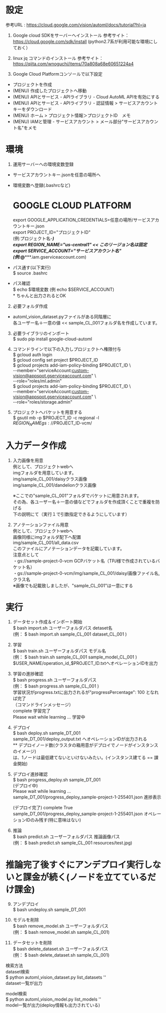# 設定
参考URL : https://cloud.google.com/vision/automl/docs/tutorial?hl=ja

1. Google cloud SDKをサーバーへインストール
参考サイト：https://cloud.google.com/sdk/install
(python2.7系が利用可能な環境にしておく）

2. linux jq コマンドのインストール
参考サイト：https://qiita.com/wnoguchi/items/70a808a68e60651224a4

3. Google Cloud Platformコンソールで以下設定
 - プロジェクトを作成
 - (MENU) 作成したプロジェクトへ移動
 - (MENU) APIとサービス
          - APIライブラリ
            - Cloud AutoML APIを有効にする
 - (MENU) APIとサービス
          - APIライブラリ
            - 認証情報
              > サービスアカウントキーをダウンロード
 - (MENU) ホーム
          > プロジェクト情報＞プロジェクトID　メモ
 - (MENU) IAMと管理
          - サービスアカウント
              > メール部分"サービスアカウント名"をメモ

# 環境
1. 運用サーバーへの環境変数登録
 - サービスアカウントキー.jsonを任意の場所へ
 - 環境変数へ登録(.bashrcなど)
   # GOOGLE CLOUD PLATFORM  
   export GOOGLE_APPLICATION_CREDENTIALS=任意の場所/サービスアカウントキー.json  
   export PROJECT_ID="プロジェクトID"  
                          (例:プロジェクト名-***)  
   export REGION_NAME="us-central1"  << このリージョン名は固定  
   export SERVICE_ACCOUNT="サービスアカウント名"  
                          (例:*****@*****.iam.gserviceaccount.com)  
 - パス通す(以下実行)  
   $ source .bashrc      

 - パス確認  
   $ echo $環境変数 (例 echo $SERVICE_ACCOUNT)  
       * ちゃんと出力されるとOK  

2. 必要フォルダ作成  
 - automl_vision_dataset.pyファイルがある同階層に  
   各ユーザー名＋一意の値  << sample_CL_001フォルダ名を作成しています。  

3. 必要ライブラリのインポート  
   $ sudo pip install google-cloud-automl  

4. コマンドラインで以下の入力しプロジェクトへ権限付与  
   $ gcloud auth login  
   $ gcloud config set project $PROJECT_ID  
   $ gcloud projects add-iam-policy-binding $PROJECT_ID \  
   --member="serviceAccount:custom-vision@appspot.gserviceaccount.com" \  
   --role="roles/ml.admin"  
   $ gcloud projects add-iam-policy-binding $PROJECT_ID \  
   --member="serviceAccount:custom-vision@appspot.gserviceaccount.com" \  
   --role="roles/storage.admin"  

5. プロジェクトへバケットを用意する  
   $ gsutil mb -p $PROJECT_ID -c regional -l $REGION_NAME gs://$PROJECT_ID-vcm/     

# 入力データ作成  
1. 入力画像を用意  
   例として、プロジェクトwebへ  
   imgフォルダを用意しています。  
   img/sample_CL_001/daisyクラス画像  
   img/sample_CL_001/dandelionクラス画像  
   
   ※ここでの"sample_CL_001"フォルダでバケットに用意されます。  
     その為、各ユーザー名＋一意の値などでフォルダを作成頂くことで重複を防げる  
     下の説明にて（実行１で引数指定できるようにしています）  

2. アノテーションファイル用意  
   例として、プロジェクトwebへ  
   画像同様にimgフォルダ配下へ配置  
   img/sample_CL_001/all_data.csv  
   このファイルにアノテーションデータを記載しています。  
   注意点として  
   ・gs://sample-project-0-vcm  GCPバケット名（TPJ様で作成されているバケット名）  
   ・gs://sample-project-0-vcm/img/sample_CL_001/daisy/画像ファイル名,クラス名  
    ※画像でも記載致しましたが、"sample_CL_001"は一意にする  

# 実行  
1. データセット作成＆インポート開始  
$ bash import.sh ユーザーフォルダパス detaset名  
(例： $ bash import.sh sample_CL_001 dataset_CL_001 )  
 

4. 学習  
$ bash train.sh ユーザーフォルダパス モデル名  
(例： $ bash train.sh sample_CL_001 sample_model_CL_001 )  
$USER_NAME/operation_id_$PROJECT_ID.txtへオペレーションIDを出力  


5. 学習の進捗確認  
$ bash progress.sh ユーザーフォルダパス  
(例： $ bash progress.sh sample_CL_001 )  
学習状況がprogress.txtに出力されるが"progressPercentage": 100 となれば完了  
（コマンドラインメッセージ）  
  complete  学習完了  
  Please wait while learning ...  学習中  


6. デプロイ  
   $ bash deploy.sh sample_DT_001  
     sample_DT_001/deploy_output.txt  へオペレーションIDが出力される  
     ** デプロイノード数(クラスタの箱用意がデプロイでノードがインスタンスのイメージ)  
        は、1ノードは最低建てないといけないみたい。(インスタンス建てる == 課金開始)  

7. デプロイ進捗確認  
   $ bash progress_deploy.sh sample_DT_001  
      (デプロイ中)   
       Please wait while learning ...  
       sample_DT_001/progress_deploy_sample-project-1-255401.json  進捗表示  
       
     (デプロイ完了)
       complete True  
       sample_DT_001/progress_deploy_sample-project-1-255401.json オペレーションIDのみ残す(特に意味はない)  
 

8. 推論  
$ bash predict.sh ユーザーフォルダパス 推論画像パス  
(例： $ bash predict.sh sample_CL_001 resources/test.jpg)  


# 推論完了後すぐにアンデプロイ実行しないと課金が続く(ノードを立てているだけ課金)
9. アンデプロイ  
   $ bash undeploy.sh sample_DT_001  


10. モデルを削除  
$ bash remove_model.sh ユーザーフォルダパス  
(例： $ bash remove_model.sh sample_CL_001)  


11. データセットを削除  
$ bash delete_dataset.sh ユーザーフォルダパス  
(例： $ bash delete_dataset.sh sample_CL_001)  


検索方法  
 dataset検索  
 $ python automl_vision_dataset.py list_datasets ''  
   dataset一覧が出力  

 model検索  
 $ python automl_vision_model.py list_models ''  
  model一覧が出力(deploy情報も出力されている)  
